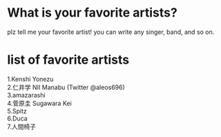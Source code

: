 # What is your favorite artists?
plz tell me your favorite artist!
you can write any singer, band, and so on.

# list of favorite artists

1.Kenshi Yonezu<br/>
2.仁井学 NII Manabu (Twitter @aleos696)<br/>
3.amazarashi<br/>
4.菅原圭 Sugawara Kei<br/>
5.Spitz<br/>
6.Duca<br/>
7.人間椅子<br/>

